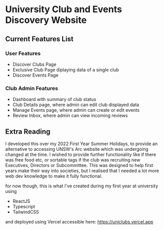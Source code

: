 # University Club and Events Discovery Website

## Current Features List

### User Features

- Discover Clubs Page
- Exclusive Club Page diplaying data of a single club
- Discover Events Page

### Club Admin Features

- Dashboard with summary of club status
- Club Details page, where admin can edit club displayed data
- Manage Events page, where admin can create or edit events
- Review Inbox, where admin can view incoming reviews

## Extra Reading

I developed this over my 2022 First Year Summer Holidays, to provide an alternative to accessing UNSW's Arc website which was undergoing changed at the time. I wished to provide further functionality like if there was free food etc, or sortable tags if the club was recruiting new Executives, Directors or Subcommittee. This was designed to help first years make their way into societies, but I realised that I needed a lot more web dev knowledge to make it fully functional.

for now though, this is what I've created during my first year at university using

- ReactJS
- Typescript
- TailwindCSS

and deployed using Vercel accessible here: https://uniclubs.vercel.app
